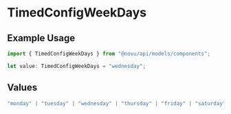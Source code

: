 # TimedConfigWeekDays

## Example Usage

```typescript
import { TimedConfigWeekDays } from "@novu/api/models/components";

let value: TimedConfigWeekDays = "wednesday";
```

## Values

```typescript
"monday" | "tuesday" | "wednesday" | "thursday" | "friday" | "saturday" | "sunday"
```
